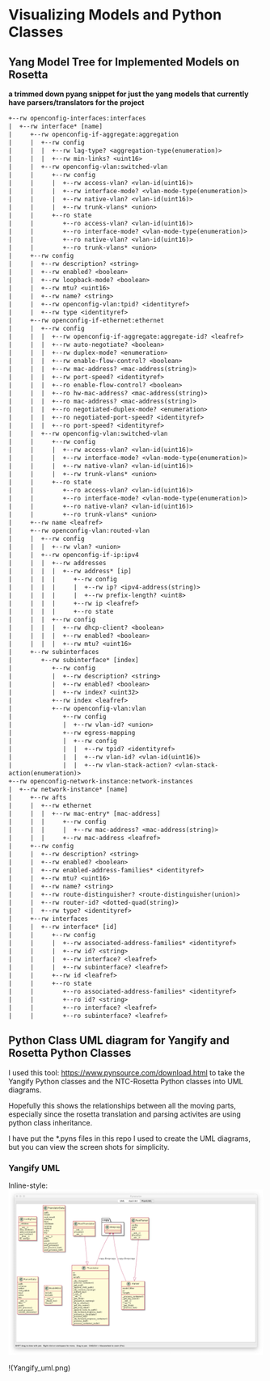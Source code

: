 # Visualizing Models and Python Classes

## Yang Model Tree for Implemented Models on Rosetta
**a trimmed down pyang snippet for just the yang models that currently have parsers/translators for the project**
```
+--rw openconfig-interfaces:interfaces
|  +--rw interface* [name]
|     +--rw openconfig-if-aggregate:aggregation
|     |  +--rw config
|     |  |  +--rw lag-type? <aggregation-type(enumeration)>
|     |  |  +--rw min-links? <uint16>
|     |  +--rw openconfig-vlan:switched-vlan
|     |     +--rw config
|     |     |  +--rw access-vlan? <vlan-id(uint16)>
|     |     |  +--rw interface-mode? <vlan-mode-type(enumeration)>
|     |     |  +--rw native-vlan? <vlan-id(uint16)>
|     |     |  +--rw trunk-vlans* <union>
|     |     +--ro state
|     |        +--ro access-vlan? <vlan-id(uint16)>
|     |        +--ro interface-mode? <vlan-mode-type(enumeration)>
|     |        +--ro native-vlan? <vlan-id(uint16)>
|     |        +--ro trunk-vlans* <union>
|     +--rw config
|     |  +--rw description? <string>
|     |  +--rw enabled? <boolean>
|     |  +--rw loopback-mode? <boolean>
|     |  +--rw mtu? <uint16>
|     |  +--rw name? <string>
|     |  +--rw openconfig-vlan:tpid? <identityref>
|     |  +--rw type <identityref>
|     +--rw openconfig-if-ethernet:ethernet
|     |  +--rw config
|     |  |  +--rw openconfig-if-aggregate:aggregate-id? <leafref>
|     |  |  +--rw auto-negotiate? <boolean>
|     |  |  +--rw duplex-mode? <enumeration>
|     |  |  +--rw enable-flow-control? <boolean>
|     |  |  +--rw mac-address? <mac-address(string)>
|     |  |  +--rw port-speed? <identityref>
|     |  |  +--ro enable-flow-control? <boolean>
|     |  |  +--ro hw-mac-address? <mac-address(string)>
|     |  |  +--ro mac-address? <mac-address(string)>
|     |  |  +--ro negotiated-duplex-mode? <enumeration>
|     |  |  +--ro negotiated-port-speed? <identityref>
|     |  |  +--ro port-speed? <identityref>
|     |  +--rw openconfig-vlan:switched-vlan
|     |     +--rw config
|     |     |  +--rw access-vlan? <vlan-id(uint16)>
|     |     |  +--rw interface-mode? <vlan-mode-type(enumeration)>
|     |     |  +--rw native-vlan? <vlan-id(uint16)>
|     |     |  +--rw trunk-vlans* <union>
|     |     +--ro state
|     |        +--ro access-vlan? <vlan-id(uint16)>
|     |        +--ro interface-mode? <vlan-mode-type(enumeration)>
|     |        +--ro native-vlan? <vlan-id(uint16)>
|     |        +--ro trunk-vlans* <union>
|     +--rw name <leafref>
|     +--rw openconfig-vlan:routed-vlan
|     |  +--rw config
|     |  |  +--rw vlan? <union>
|     |  +--rw openconfig-if-ip:ipv4
|     |  |  +--rw addresses
|     |  |  |  +--rw address* [ip]
|     |  |  |     +--rw config
|     |  |  |     |  +--rw ip? <ipv4-address(string)>
|     |  |  |     |  +--rw prefix-length? <uint8>
|     |  |  |     +--rw ip <leafref>
|     |  |  |     +--ro state
|     |  |  +--rw config
|     |  |  |  +--rw dhcp-client? <boolean>
|     |  |  |  +--rw enabled? <boolean>
|     |  |  |  +--rw mtu? <uint16>
|     +--rw subinterfaces
|        +--rw subinterface* [index]
|           +--rw config
|           |  +--rw description? <string>
|           |  +--rw enabled? <boolean>
|           |  +--rw index? <uint32>
|           +--rw index <leafref>
|           +--rw openconfig-vlan:vlan
|              +--rw config
|              |  +--rw vlan-id? <union>
|              +--rw egress-mapping
|              |  +--rw config
|              |  |  +--rw tpid? <identityref>
|              |  |  +--rw vlan-id? <vlan-id(uint16)>
|              |  |  +--rw vlan-stack-action? <vlan-stack-action(enumeration)>
+--rw openconfig-network-instance:network-instances
|  +--rw network-instance* [name]
|     +--rw afts
|     |  +--rw ethernet
|     |  |  +--rw mac-entry* [mac-address]
|     |  |     +--rw config
|     |  |     |  +--rw mac-address? <mac-address(string)>
|     |  |     +--rw mac-address <leafref>
|     +--rw config
|     |  +--rw description? <string>
|     |  +--rw enabled? <boolean>
|     |  +--rw enabled-address-families* <identityref>
|     |  +--rw mtu? <uint16>
|     |  +--rw name? <string>
|     |  +--rw route-distinguisher? <route-distinguisher(union)>
|     |  +--rw router-id? <dotted-quad(string)>
|     |  +--rw type? <identityref>
|     +--rw interfaces
|     |  +--rw interface* [id]
|     |     +--rw config
|     |     |  +--rw associated-address-families* <identityref>
|     |     |  +--rw id? <string>
|     |     |  +--rw interface? <leafref>
|     |     |  +--rw subinterface? <leafref>
|     |     +--rw id <leafref>
|     |     +--ro state
|     |        +--ro associated-address-families* <identityref>
|     |        +--ro id? <string>
|     |        +--ro interface? <leafref>
|     |        +--ro subinterface? <leafref>
```

## Python Class UML diagram for Yangify and Rosetta Python Classes

I used this tool:
https://www.pynsource.com/download.html
to take the Yangify Python classes and the NTC-Rosetta Python classes into UML diagrams. 

Hopefully this shows the relationships between all the moving parts, especially since the rosetta translation and parsing activites are using python class inheritance. 

I have put the *.pyns files in this repo I used to create the UML diagrams, but you can view the screen shots for simplicity. 

### Yangify UML
Inline-style: 
![alt text](https://github.com/jabelk/yangify_rosetta_model_visuals/blob/master/Yangify_uml.png "Logo Title Text 1")

!(Yangify_uml.png)